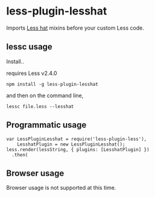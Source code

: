 less-plugin-lesshat
========================

Imports [Less hat](http://lesshat.com/) mixins before your custom Less code.

## lessc usage

Install..

requires Less v2.4.0

```
npm install -g less-plugin-lesshat
```

and then on the command line,

```
lessc file.less --lesshat
```


## Programmatic usage

```
var LessPluginLesshat = require('less-plugin-less'),
    LesshatPlugin = new LessPluginLesshat();
less.render(lessString, { plugins: [LesshatPlugin] })
  .then(
```

## Browser usage

Browser usage is not supported at this time.
